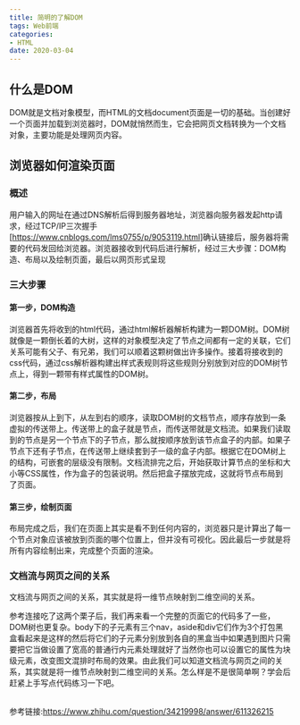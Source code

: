 ```yaml
---
title: 简明的了解DOM
tags: Web前端
categories: 
- HTML
date: 2020-03-04 
---
```


## 什么是DOM
DOM就是文档对象模型，而HTML的文档document页面是一切的基础。当创建好一个页面并加载到浏览器时，DOM就悄然而生，它会把网页文档转换为一个文档对象，主要功能是处理网页内容。

## 浏览器如何渲染页面
### 概述
用户输入的网址在通过DNS解析后得到服务器地址，浏览器向服务器发起http请求，经过TCP/IP三次握手[<https://www.cnblogs.com/lms0755/p/9053119.html>]确认链接后，服务器将需要的代码发回给浏览器。浏览器接收到代码后进行解析，经过三大步骤：DOM构造、布局以及绘制页面，最后以网页形式呈现

### 三大步骤
#### 第一步，DOM构造
浏览器首先将收到的html代码，通过html解析器解析构建为一颗DOM树。DOM树就像是一颗倒长着的大树，这样的对象模型决定了节点之间都有一定的关联，它们关系可能有父子、有兄弟，我们可以顺着这颗树做出许多操作。接着将接收到的css代码，通过css解析器构建出样式表规则将这些规则分别放到对应的DOM树节点上，得到一颗带有样式属性的DOM树。

#### 第二步，布局
浏览器按从上到下，从左到右的顺序，读取DOM树的文档节点，顺序存放到一条虚拟的传送带上。传送带上的盒子就是节点，而传送带就是文档流。如果我们读取到的节点是另一个节点下的子节点，那么就按顺序放到该节点盒子的内部。如果子节点下还有子节点，在传送带上继续套到子一级的盒子内部。根据它在DOM树上的结构，可嵌套的层级没有限制。文档流排完之后，开始获取计算节点的坐标和大小等CSS属性，作为盒子的包装说明。然后把盒子摆放完成，这就将节点布局到了页面。

#### 第三步，绘制页面
布局完成之后，我们在页面上其实是看不到任何内容的，浏览器只是计算出了每一个节点对象应该被放到页面的哪个位置上，但并没有可视化。因此最后一步就是将所有内容绘制出来，完成整个页面的渲染。

### 文档流与网页之间的关系
文档流与网页之间的关系，其实就是将一维节点映射到二维空间的关系。

参考连接吃了这两个栗子后，我们再来看一个完整的页面它的代码多了一些，DOM树也更复杂。body下的子元素有三个nav，aside和div它们作为3个打包黑盒看起来是这样的然后将它们的子元素分别放到各自的黑盒当中如果遇到图片只需要把它当做设置了宽高的普通行内元素处理就好了当然你也可以设置它的属性为块级元素，改变图文混排时布局的效果。由此我们可以知道文档流与网页之间的关系，其实就是将一维节点映射到二维空间的关系。怎么样是不是很简单啊？学会后赶紧上手写点代码练习一下吧。<br/><br/>

参考链接:<https://www.zhihu.com/question/34219998/answer/611326215>

